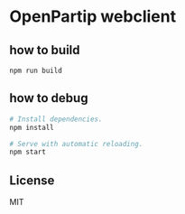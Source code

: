 # OpenPartip webclient

## how to build

```
npm run build
```

## how to debug

``` bash
# Install dependencies.
npm install

# Serve with automatic reloading.
npm start
```

## License

MIT
